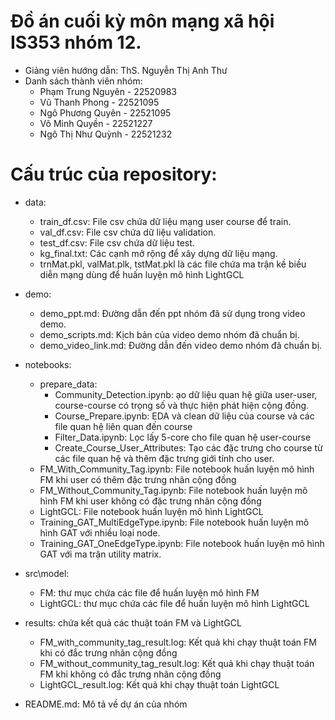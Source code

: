 # Đồ án cuối kỳ môn mạng xã hội IS353 nhóm 12.
- Giảng viên hướng dẫn: ThS. Nguyễn Thị Anh Thư
- Danh sách thành viên nhóm:
	+ Phạm Trung Nguyên - 22520983
	+ Vũ Thanh Phong - 22521095
	+ Ngô Phương Quyên - 22521095
	+ Võ Minh Quyền - 22521227
	+ Ngô Thị Như Quỳnh - 22521232
# Cấu trúc của repository:
- data:
	+ train_df.csv: File csv chứa dữ liệu mạng user course để train.
	+ val_df.csv: File csv chứa dữ liệu validation.
	+ test_df.csv: File csv chứa dữ liệu test.							
	+ kg_final.txt: Các cạnh mở rộng để xây dựng dữ liệu mạng.
	+ trnMat.pkl, valMat.plk, tstMat.pkl là các file chứa ma trận kề biều diễn mạng dùng để huấn luyện mô hình LightGCL
- demo:
	+ demo_ppt.md: Đường dẫn đến ppt nhóm đã sử dụng trong video demo.
	+ demo_scripts.md: Kịch bản của video demo nhóm đã chuẩn bị.
	+ demo_video_link.md: Đường dẫn đến video demo nhóm đã chuẩn bị.
- notebooks:
	+ prepare_data: 
		* Community_Detection.ipynb: ạo dữ liệu quan hệ giữa user-user, course-course có trọng số và thực hiện phát hiện cộng đồng. 
		* Course_Prepare.ipynb: EDA và clean dữ liệu của course và các file quan hệ liên quan đến course
		* Filter_Data.ipynb: Lọc lấy 5-core cho file quan hệ user-course
		* Create_Course_User_Attributes: Tạo các đặc trưng cho course từ các file quan hệ và thêm đặc trưng giới tính cho user.
	+ FM_With_Community_Tag.ipynb: File notebook huấn luyện mô hình FM khi user có thêm đặc trưng nhãn cộng đồng
	+ FM_Without_Community_Tag.ipynb: File notebook huấn luyện mô hình FM khi user không có đặc trưng nhãn cộng đồng
	+ LightGCL: File notebook huấn luyện mô hình LightGCL
	+ Training_GAT_MultiEdgeType.ipynb: File notebook huấn luyện mô hình GAT với nhiều loại node.
	+ Training_GAT_OneEdgeType.ipynb: File notebook huấn luyện mô hình GAT với ma trận utility matrix.
	
		
- src\model:
	+ FM: thư mục chứa các file để huấn luyện mô hình FM
	+ LightGCL: thư mục chứa các file để huấn luyện mô hình LightGCL
- results: chứa kết quả các thuật toán FM và LightGCL
	+ FM_with_community_tag_result.log: Kết quả khi chạy thuật toán FM khi có đắc trưng nhãn cộng đồng
	+ FM_without_community_tag_result.log: Kết quả khi chạy thuật toán FM khi không có đắc trưng nhãn cộng đồng
	+ LightGCL_result.log: Kết quả khi chạy thuật toán LightGCL
- README.md: Mô tả về dự án của nhóm
